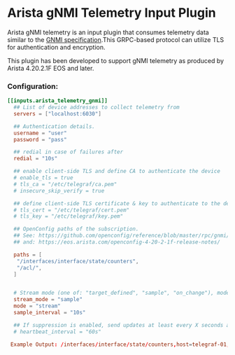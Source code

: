 # Arista gNMI Telemetry Input Plugin

Arista gNMI telemetry is an input plugin that consumes telemetry data similar to the [GNMI specification](https://github.com/openconfig/reference/blob/master/rpc/gnmi/gnmi-specification.md).This GRPC-based protocol can utilize TLS for authentication and encryption.

This plugin has been developed to support gNMI telemetry as produced by Arista 4.20.2.1F EOS and later.

### Configuration:

```toml
[[inputs.arista_telemetry_gnmi]]
  ## List of device addresses to collect telemetry from
  servers = ["localhost:6030"]

  ## Authentication details.
  username = "user"
  password = "pass"

  ## redial in case of failures after
  redial = "10s"

  ## enable client-side TLS and define CA to authenticate the device
  # enable_tls = true
  # tls_ca = "/etc/telegraf/ca.pem"
  # insecure_skip_verify = true

  ## define client-side TLS certificate & key to authenticate to the device
  # tls_cert = "/etc/telegraf/cert.pem"
  # tls_key = "/etc/telegraf/key.pem"

  ## OpenConfig paths of the subscription.
  ## See: https://github.com/openconfig/reference/blob/master/rpc/gnmi/gnmi-specification.md#222-paths
  ## and: https://eos.arista.com/openconfig-4-20-2-1f-release-notes/

  paths = [
   "/interfaces/interface/state/counters",
   "/acl/",   
  ]


  # Stream mode (one of: "target_defined", "sample", "on_change"), mode (one of: "once", "pull", "stream") and interval
  stream_mode = "sample"
  mode = "stream"
  sample_interval = "10s"

  ## If suppression is enabled, send updates at least every X seconds anyway
  # heartbeat_interval = "60s"
```

```toml
 Example Output: /interfaces/interface/state/counters,host=telegraf-01,name=Ethernet3/4/2,path=/interfaces/interface/state/counters/in-broadcast-pkts,source=10.82.100.0 /in_broadcast_pkts=43i 1558796832439786099
```



